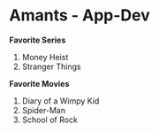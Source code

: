 # Amants - App-Dev

**Favorite Series**
1. Money Heist
2. Stranger Things

**Favorite Movies**
1. Diary of a Wimpy Kid
2. Spider-Man
3. School of Rock
